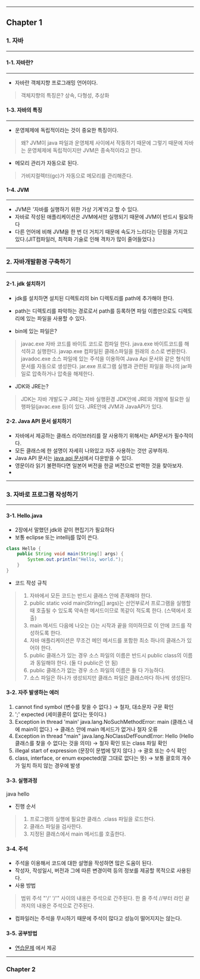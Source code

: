 <hr>

## Chapter 1
### 1.  자바
<hr>

#### 1-1. 자바란?
<hr>

+ 자바란 객체지향 프로그래밍 언어이다.
> 객체지향의 특징은?
> 상속, 다형성, 추상화

#### 1-3. 자바의 특징
<hr>

+ 운영체제에 독립적이라는 것이 중요한 특징이다.
> 왜? JVM이 java 파일과 운영체제 사이에서 작동하기 때문에
> 그렇기 때문에 자바는 운영체제에 독립적이지만 JVM은 종속적이라고 한다.

+ 메모리 관리가 자동으로 된다.
> 가비지컬렉터(gc)가 자동으로 메모리를 관리해준다.

#### 1-4. JVM
<hr>

+ JVM은 '자바를 실행하기 위한 가상 기계'라고 할 수 있다.
+ 자바로 작성된 애플리케이션은 JVM에서만 실행되기 때문에 JVM이 반드시 필요하다
+ 다른 언어에 비해 JVM을 한 번 더 거치기 때문에 속도가 느리다는 단점을 가지고 있다.(JIT컴파일러, 최적화 기술로 인해 격차가 많이 줄어들었다.)

<hr>

### 2. 자바개발환경 구축하기
<hr>

#### 2-1. jdk 설치하기

+ jdk를 설치하면 설치된 디렉토리의 bin 디렉토리를 path에 추가해야 한다.
+ path는 디렉토리를 파악하는 경로로서 path를 등록하면 파일 이름만으로도 디렉토리에 있는 파일을 사용할 수 있다.

+ bin에 있는 파일은?
> javac.exe 자바 코드를 바이트 코드로 컴파일 한다.
> java.exe 바이트코드를 해석하고 실행한다.
> javap.exe 컴파일된 클래스파일을 원래의 소스로 변환한다.
> javadoc.exe 소스 파일에 있는 주석을 이용하여 Java Api 문서와 같은 형식의 문서를 자동으로 생성한다.
> jar.exe 프로그램 실행과 관련된 파일을 하나의 jar파일로 압축하거나 압축을 해제한다.

+ JDK와 JRE는?
> JDK는 자바 개발도구
> JRE는 자바 실행환경
> JDK안에 JRE와 개발에 필요한 실행파일(javac.exe 등)이 있다.
> JRE안에 JVM과 JavaAPI가 있다.



#### 2-2. Java API 문서 설치하기

+ 자바에서 제공하는 클래스 라이브러리를 잘 사용하기 위해서는 API문서가 필수적이다.
+ 모든 클래스에 한 설명이 자세히 나와있고 자주 사용하는 것만 공부하자.
+ Java API 문서는 [java api 문서](http://java.sun.com/)에서 다운받을 수 있다.
+ 영문이라 읽기 불편하다면 일본어 버전을 한글 버전으로 번역한 것을 찾아보자.
+ 

<hr>


### 3. 자바로 프로그램 작성하기
<hr>

#### 3-1. Hello.java
+ 2장에서 말했던 jdk와 같이 편집기가 필요하다
+ 보통 eclipse 또는 intellij를 많이 쓴다.
``` java
class Hello {
	public String void main(String[] args) {
		System.out.println("Hello, world.");
	}
}
```

+ 코드 작성 규칙
> 1. 자바에서 모든 코드는 반드시 클래스 안에 존재해야 한다.
> 2. public static void main(String[] args)는 선언부로서 프로그램을 실행할 때 호출될 수 있도록 약속한 메서드이므로 똑같이 적도록 한다. (스택에서 호출)
> 3. main 메서드 다음에 나오는 {}는 시작과 끝을 의미하므로 이 안에 코드를 작성하도록 한다.
> 4. 자바 애플리케이션은 무조건 메인 메서드를 포함한 최소 하나의 클래스가 있어야 한다.
> 5. public 클래스가 있는 경우 소스 파일의 이름은 반드시 public class의 이름과 동일해야 한다. (둘 다 public은 안 됨)
> 6. public 클래스가 없는 경우 소스 파일의 이름은 둘 다 가능하다.
> 7. 소스 파일은 하나가 생성되지만 클래스 파일은 클래스마다 하나씩 생성된다.

#### 3-2. 자주 발생하는 에러

1. cannot find symbol (변수를 찾을 수 없다.) -> 철자, 대소문자 구문 확인
2. ';' expected (세미콜론이 없다는 뜻이다.)
3. Exception in thread 'main' java.lang.NoSuchMethodError: main (클래스 내에 main이 없다.) -> 클래스 안에 main 메서드가 없거나 철자 오류
4. Exception in thread "main" java.lang.NoClassDefFoundError: Hello (Hello 클래스를 찾을 수 없다는 것을 의미) -> 철자 확인 또는 class 파일 확인
5. illegal start of expression (문장이 문법에 맞지 않다.) -> 괄호 또는 수식 확인
6. class, interface, or enum expected(말 그대로 없다는 뜻) -> 보통 괄호의 개수가 일치 하지 않는 경우에 발생

#### 3-3. 실행과정

java hello
+ 진행 순서
> 1. 프로그램의 실행에 필요한 클래스 .class 파일을 로드한다.
> 2. 클래스 파일을 검사한다.
> 3. 지정된 클래스에서 main 메서드를 호출한다.

#### 3-4. 주석

+ 주석을 이용해서 코드에 대한 설명을 작성하면 많은 도움이 된다.
+ 작성자, 작성일시, 버전과 그에 따른 변경이력 등의 정보를 제공할 목적으로 사용된다.
+ 사용 방법
> 범위 주석 "'/*' '*/'" 사이의 내용은 주석으로 간주된다.
> 한 줄 주석 //부터 라인 끝까지의 내용은 주석으로 간주된다.
+ 컴파일러는 주석을 무시하기 때문에 주석이 많다고 성능이 떨어지지는 않는다.

#### 3-5. 공부방법

+ [연습문제](http://cafe.naver.com/javachobostudy.cafe) 에서 제공

<hr>

### Chapter 2

